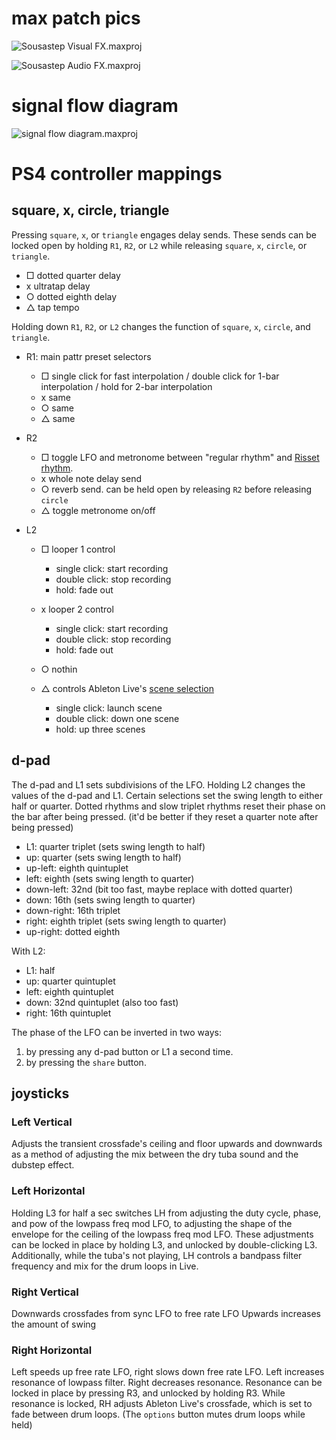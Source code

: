 # max patch pics

![Sousastep Visual FX.maxproj](pictures/visual.jpg)

![Sousastep Audio FX.maxproj](pictures/audio.jpg)

# signal flow diagram

![signal flow diagram.maxproj](pictures/signalflow.jpg)

# PS4 controller mappings

## square, x, circle, triangle

Pressing `square`, `x`, or `triangle` engages delay sends. 
These sends can be locked open by holding `R1`, `R2`, or `L2` while releasing `square`, `x`, `circle`, or `triangle`.

- □ dotted quarter delay
- x ultratap delay
- ○ dotted eighth delay
- △ tap tempo

Holding down `R1`, `R2`, or `L2` changes the function of `square`, `x`, `circle`, and `triangle`.

- R1: main pattr preset selectors
    - □ single click for fast interpolation / double click for 1-bar interpolation / hold for 2-bar interpolation
    - x same
    - ○ same
    - △ same

- R2
    - □ toggle LFO and metronome between "regular rhythm" and [Risset rhythm](https://github.com/jbaylies/risset-rhythm-metro-and-wah).
    - x whole note delay send
    - ○ reverb send. can be held open by releasing `R2` before releasing `circle`
    - △ toggle metronome on/off

- L2
    - □ looper 1 control
        - single click: start recording
        - double click: stop recording
        - hold: fade out

    - x looper 2 control
        - single click: start recording
        - double click: stop recording
        - hold: fade out

    - ○ nothin

    - △ controls Ableton Live's [scene selection](https://www.ableton.com/en/manual/midi-and-key-remote-control/#relative-session-view-navigation)
        - single click: launch scene
        - double click: down one scene
        - hold: up three scenes

## d-pad

The d-pad and L1 sets subdivisions of the LFO. 
Holding L2 changes the values of the d-pad and L1. 
Certain selections set the swing length to either half or quarter.
Dotted rhythms and slow triplet rhythms reset their phase on the bar after being pressed. (it'd be better if they reset a quarter note after being pressed)

- L1:            quarter triplet (sets swing length to half)
- up:            quarter (sets swing length to half)
- up-left:       eighth quintuplet
- left:          eighth (sets swing length to quarter)
- down-left:     32nd (bit too fast, maybe replace with dotted quarter)
- down:          16th (sets swing length to quarter)
- down-right:    16th triplet
- right:         eighth triplet (sets swing length to quarter)
- up-right:      dotted eighth

With L2:

- L1:            half
- up:            quarter quintuplet
- left:          eighth quintuplet
- down:          32nd quintuplet (also too fast)
- right:         16th quintuplet

The phase of the LFO can be inverted in two ways:

1. by pressing any d-pad button or L1 a second time.
2. by pressing the `share` button.

## joysticks

### Left Vertical
Adjusts the transient crossfade's ceiling and floor upwards and downwards 
as a method of adjusting the mix between the dry tuba sound and the dubstep effect.

### Left Horizontal
Holding L3 for half a sec switches LH 
from adjusting the duty cycle, phase, and pow of the lowpass freq mod LFO, 
to adjusting the shape of the envelope for the ceiling of the lowpass freq mod LFO.
These adjustments can be locked in place by holding L3, and unlocked by double-clicking L3.
Additionally, while the tuba's not playing, 
LH controls a bandpass filter frequency and mix for the drum loops in Live. 

### Right Vertical
Downwards crossfades from sync LFO to free rate LFO
Upwards increases the amount of swing

### Right Horizontal
Left speeds up free rate LFO, right slows down free rate LFO.
Left increases resonance of lowpass filter. Right decreases resonance.
Resonance can be locked in place by pressing R3, and unlocked by holding R3.
While resonance is locked, RH adjusts Ableton Live's crossfade, 
which is set to fade between drum loops.
(The `options` button mutes drum loops while held)


